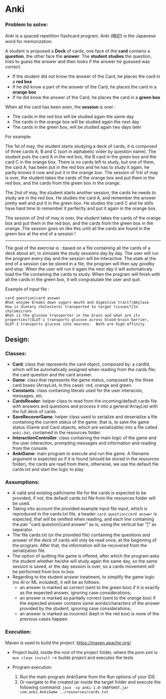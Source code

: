 # Anki

### Problem to solve:

Anki is a spaced repetition flashcard program. Anki (暗記) is the Japanese word for memorization.

A student is proposed a **Deck** of cards, one face of the **card** contains a **question**, the other face the **answer**.
The **student** **studies** the question, tries to guess the answer and then looks if the answer he guessed was correct.

- If the student did not know the answer of the Card, he places the card in a **red box**
- If he did know a part of the answer of the Card, he places the card in a **orange box**
- If he did know the answer of the Card, he places the card in a **green box**

When all the card has been seen, the **session** is over : 

- The cards in the red box will be studied again the same day
- The cards in the orange box will be studied again the next day
- The cards in the green box, will be studied again two days later

For example:

The 1st of may, the student starts studying a deck of cards, it is composed of three cards A, B and C (sort in alphabetic order by question name).
The student puts the card A in the red box, the B card in the green box and the card C in the orange box.
There is no cards left to study, but one of them, the card A, has been put in the red box and he has to study it again, he partly knows it now and put it in the orange box.
The session of 1rst of may is over, the student takes the cards of the orange box and put them in the red box, and the cards from the green box in the orange.

The 2nd of may, the student starts another session, the cards he needs to study are in the red box. He studies the card A, and remember the answer pretty well and put it in the green box. He studies the card C and he stills have hard time to remember it perfeclty and put it again in the orange box.

The session of 2nd of may is over, the student takes the cards of the orange box and put them in the red box, and the cards from the green box in the orange.
The session goes on like this until all the cards are found in the green box at the end of a session !

---------------

The goal of the exercise is : based on a file containing all the cards of a deck about art, to simulate the study sessions day by day. The user will run the program every day and the session will be interactive. The state at the end of a session can be stored in a file, the program will then say goodby and stop.
When the user will run it again the next day it will automaticaly load the file containing the cards to study.
When the program will finish with all the cards in the green box, it will congratulate the user and quit.

Example of input file :
```csv
card question|card answer
What enzyme breaks down sugars mouth and digestive tract?|Amylase
How is dietary cholesterol transported to target tissues?|In chylomicrons
What is the glucose transporter in the brain and what are its properties?|GLUT-1 transports glucose across blood-brain barrier, GLUT-3 transports glucose into neurons.  Both are high-affinity.
```


## Design:
### Classes:
- **Card**: class that represents the card object, composed by: a cardId, which will be automatically assigned when reading from the cards file; the card question and the card answer.
- **Game**: class that represents the game status, composed by the three card boxes (ArrayList, in this case): red, orange and green.
- **Constants**: class containing literals used for the user interacion, messages, etc.
- **CardsReader**: helper class to read from the incoming/default cards file with answers and questions and process it into a general ArrayList with the full deck of cards.
- **SaveRecoverGame**: helper class used to serialize and deserialize a file containing the current status of the game, that is, to save the game status (Game and Card objects, which are serializable) into a file called ```anki.dat```, contained in the resources folder.
- **InteractionController**: class containing the main logic of the game and the user interaction, prompting messages and information and reading from the console.
- **AnkiGame**: main program to execute and run the game. A filename argument is expected so if it is found (should be stored in the resources folder), the cards are read from there, otherwise, we use the default file cards.txt and start the logic to play.

### Assumptions:
- A valid and existing path/name file for the cards is expected to be provided, if not, the
	default cards.txt file from the resources folder will be used.
- Taking into account the provided example input file input, which is reproduced in the cards.txt file, a header `card question|card answer` is expected, that will be omitted when reading, and each line containing the pair "card question|card answer" as is, using the vertical bar "|" as separator.
- The file cards.txt (or the provided file) containing the questions and answer of the deck of cards will only be read once, at the beginning of the program. After that, the information will be recovered from the serialization file.
- The option of quitting the game is offered, after which the program asks the student whether he/she will study again the same day, so the same session is saved, or the day session is over, so a cards movement will be performed from box to box.
- Regarding to the student answer treatment, to simplify the game logic (no AI or ML included), it will be as follows:
	- an answer is marked as correct (sent to the green box) if it is exactly as the expected answer, ignoring case considerations;
	- an answer is marked as partially correct (sent to the orange box) if the expected answer contains some words/characters of the answer provided by the student, ignoring case considerations;
	- an answer is marked as incorrect (kept in the red box) is none of the previous cases happen.

### Execution:
Maven is used to build the project: https://maven.apache.org/
- Project build, inside the root of the project folder, where the pom.xml is: 
		```mvn clean install``` --> builds project and executes the tests

- Program execution:
  1. Run the main program AnkiGame from the Run options of your IDE.
  2. Or navigate to the created jar inside the target folder and execute the following command:
  ```java -cp anki-1.0-SNAPSHOT.jar com.anki.AnkiGame ../resources/cards.txt```
